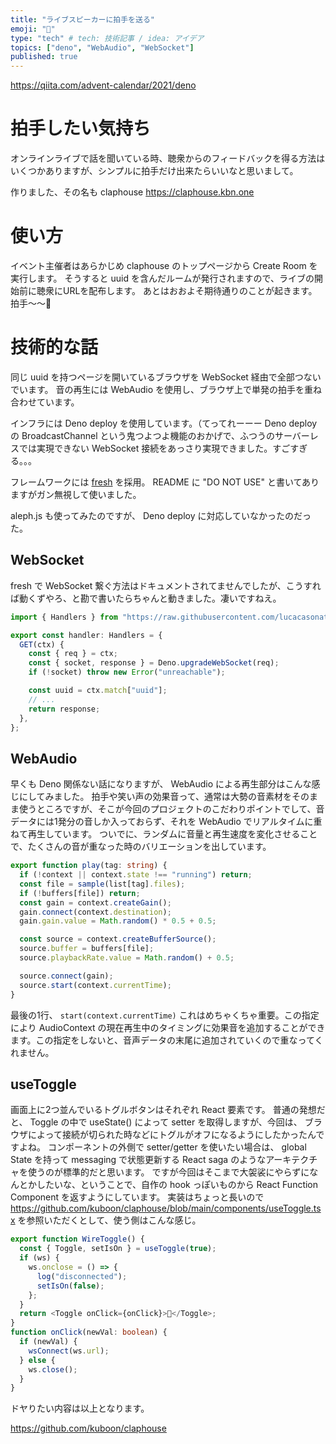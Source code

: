 ```yaml
---
title: "ライブスピーカーに拍手を送る"
emoji: "👏"
type: "tech" # tech: 技術記事 / idea: アイデア
topics: ["deno", "WebAudio", "WebSocket"]
published: true
---
```

https://qiita.com/advent-calendar/2021/deno

# 拍手したい気持ち

オンラインライブで話を聞いている時、聴衆からのフィードバックを得る方法はいくつかありますが、シンプルに拍手だけ出来たらいいなと思いまして。

作りました、その名も claphouse
https://claphouse.kbn.one

# 使い方
イベント主催者はあらかじめ claphouse のトップページから Create Room を実行します。
そうすると uuid を含んだルームが発行されますので、ライブの開始前に聴衆にURLを配布します。
あとはおおよそ期待通りのことが起きます。拍手〜〜👏

# 技術的な話
同じ uuid を持つページを開いているブラウザを WebSocket 経由で全部つないでいます。
音の再生には WebAudio を使用し、ブラウザ上で単発の拍手を重ね合わせています。

インフラには Deno deploy を使用しています。（てってれーーー
Deno deploy の BroadcastChannel という鬼つよつよ機能のおかげで、ふつうのサーバーレスでは実現できない WebSocket 接続をあっさり実現できました。すごすぎる。。。

フレームワークには [fresh](https://github.com/lucacasonato/fresh) を採用。
README に "DO NOT USE" と書いてありますがガン無視して使いました。

aleph.js も使ってみたのですが、 Deno deploy に対応していなかったのだった。

## WebSocket
fresh で WebSocket 繋ぐ方法はドキュメントされてませんでしたが、こうすれば動くずやろ、と勘で書いたらちゃんと動きました。凄いですねえ。

```ts:pages/ws/[uuid].ts
import { Handlers } from "https://raw.githubusercontent.com/lucacasonato/fresh/main/server.ts";

export const handler: Handlers = {
  GET(ctx) {
    const { req } = ctx;
    const { socket, response } = Deno.upgradeWebSocket(req);
    if (!socket) throw new Error("unreachable");

    const uuid = ctx.match["uuid"];
    // ...
    return response;
  },
};
```

## WebAudio
早くも Deno 関係ない話になりますが、 WebAudio による再生部分はこんな感じにしてみました。
拍手や笑い声の効果音って、通常は大勢の音素材をそのまま使うところですが、そこが今回のプロジェクトのこだわりポイントでして、音データには1発分の音しか入っておらず、それを WebAudio でリアルタイムに重ねて再生しています。
ついでに、ランダムに音量と再生速度を変化させることで、たくさんの音が重なった時のバリエーションを出しています。
```ts:lib/sound.ts
export function play(tag: string) {
  if (!context || context.state !== "running") return;
  const file = sample(list[tag].files);
  if (!buffers[file]) return;
  const gain = context.createGain();
  gain.connect(context.destination);
  gain.gain.value = Math.random() * 0.5 + 0.5;

  const source = context.createBufferSource();
  source.buffer = buffers[file];
  source.playbackRate.value = Math.random() + 0.5;

  source.connect(gain);
  source.start(context.currentTime);
}
```

最後の1行、 `start(context.currentTime)` これはめちゃくちゃ重要。この指定により AudioContext の現在再生中のタイミングに効果音を追加することができます。この指定をしないと、音声データの末尾に追加されていくので重なってくれません。

## useToggle
画面上に2つ並んでいるトグルボタンはそれぞれ React 要素です。
普通の発想だと、 Toggle の中で useState() によって setter を取得しますが、今回は、
ブラウザによって接続が切られた時などにトグルがオフになるようにしたかったんですよね。
コンポーネントの外側で setter/getter を使いたい場合は、 global State を持って messaging で状態更新する React saga のようなアーキテクチャを使うのが標準的だと思います。
ですが今回はそこまで大袈裟にやらずになんとかしたいな、ということで、自作の hook っぽいものから React Function Component を返すようにしています。
実装はちょっと長いので https://github.com/kuboon/claphouse/blob/main/components/useToggle.tsx を参照いただくとして、使う側はこんな感じ。

```ts
export function WireToggle() {
  const { Toggle, setIsOn } = useToggle(true);
  if (ws) {
    ws.onclose = () => {
      log("disconnected");
      setIsOn(false);
    };
  }
  return <Toggle onClick={onClick}>📶</Toggle>;
}
function onClick(newVal: boolean) {
  if (newVal) {
    wsConnect(ws.url);
  } else {
    ws.close();
  }
}
```

ドヤりたい内容は以上となります。

https://github.com/kuboon/claphouse
